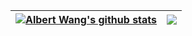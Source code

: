 | <a href="https://github.com/WangHaoZhe/github-readme-stats"><img align="center" src="https://github-readme-stats.vercel.app/api?username=WangHaoZhe&show_icons=true&include_all_commits=true&theme=default&hide_border=true&count_private=true" alt="Albert Wang's github stats" /></a> | <a href="https://github.com/WangHaoZhe/github-readme-stats"><img align="center" src="https://github-readme-stats.vercel.app/api/top-langs/?username=WangHaoZhe&layout=compact&theme=default&hide_border=true&count_private=true" /></a> |
| ------------- | ------------- |
